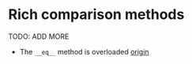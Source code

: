 # Rich comparison methods

TODO: ADD MORE

- The `__eq__` method is overloaded [origin](./exercise-concepts/clock.md)
